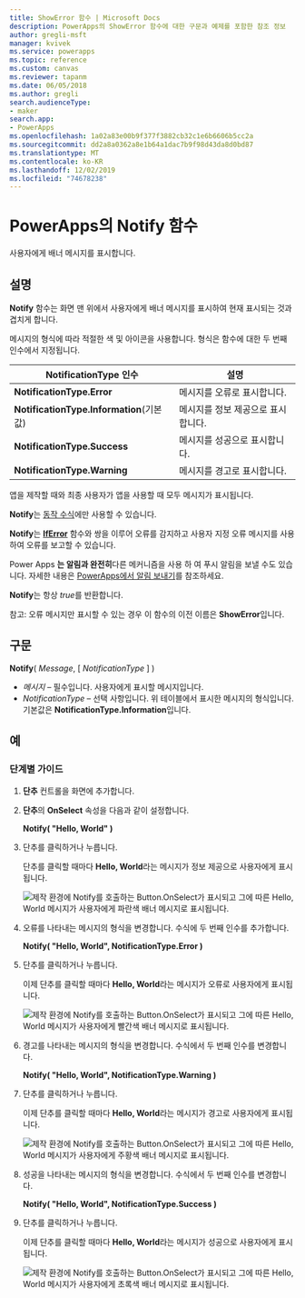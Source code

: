 ```yaml
---
title: ShowError 함수 | Microsoft Docs
description: PowerApps의 ShowError 함수에 대한 구문과 예제를 포함한 참조 정보
author: gregli-msft
manager: kvivek
ms.service: powerapps
ms.topic: reference
ms.custom: canvas
ms.reviewer: tapanm
ms.date: 06/05/2018
ms.author: gregli
search.audienceType:
- maker
search.app:
- PowerApps
ms.openlocfilehash: 1a02a83e00b9f377f3882cb32c1e6b6606b5cc2a
ms.sourcegitcommit: dd2a8a0362a8e1b64a1dac7b9f98d43da8d0bd87
ms.translationtype: MT
ms.contentlocale: ko-KR
ms.lasthandoff: 12/02/2019
ms.locfileid: "74678238"
---
```

# <a name="notify-function-in-powerapps"></a>PowerApps의 Notify 함수
사용자에게 배너 메시지를 표시합니다.

## <a name="description"></a>설명
**Notify** 함수는 화면 맨 위에서 사용자에게 배너 메시지를 표시하여 현재 표시되는 것과 겹치게 합니다.  

메시지의 형식에 따라 적절한 색 및 아이콘을 사용합니다.   형식은 함수에 대한 두 번째 인수에서 지정됩니다.

| NotificationType 인수 | 설명 |
| --- | --- |
| **NotificationType.Error** | 메시지를 오류로 표시합니다. |
| **NotificationType.Information**(기본값) | 메시지를 정보 제공으로 표시합니다.  |
| **NotificationType.Success** | 메시지를 성공으로 표시합니다. |
| **NotificationType.Warning** | 메시지를 경고로 표시합니다. |

앱을 제작할 때와 최종 사용자가 앱을 사용할 때 모두 메시지가 표시됩니다.

**Notify**는 [동작 수식](../working-with-formulas-in-depth.md)에만 사용할 수 있습니다.

**Notify**는 [**IfError**](function-iferror.md) 함수와 쌍을 이루어 오류를 감지하고 사용자 지정 오류 메시지를 사용하여 오류를 보고할 수 있습니다.

Power Apps **는 알림과 완전히**다른 메커니즘을 사용 하 여 푸시 알림을 보낼 수도 있습니다.  자세한 내용은 [PowerApps에서 알림 보내기](../add-notifications.md)를 참조하세요.

**Notify**는 항상 *true*를 반환합니다.

참고: 오류 메시지만 표시할 수 있는 경우 이 함수의 이전 이름은 **ShowError**입니다.

## <a name="syntax"></a>구문
**Notify**( *Message*, [ *NotificationType* ] )

* *메시지* – 필수입니다.  사용자에게 표시할 메시지입니다.
* *NotificationType* – 선택 사항입니다.  위 테이블에서 표시한 메시지의 형식입니다.  기본값은 **NotificationType.Information**입니다.  

## <a name="examples"></a>예

### <a name="step-by-step"></a>단계별 가이드

1. **단추** 컨트롤을 화면에 추가합니다.

2. **단추**의 **OnSelect** 속성을 다음과 같이 설정합니다.

    **Notify( "Hello, World" )**

3. 단추를 클릭하거나 누릅니다.  

    단추를 클릭할 때마다 **Hello, World**라는 메시지가 정보 제공으로 사용자에게 표시됩니다.

    ![제작 환경에 Notify를 호출하는 Button.OnSelect가 표시되고 그에 따른 Hello, World 메시지가 사용자에게 파란색 배너 메시지로 표시됩니다.](media/function-showerror/hello-world.png)

4. 오류를 나타내는 메시지의 형식을 변경합니다.  수식에 두 번째 인수를 추가합니다.

    **Notify( "Hello, World", NotificationType.Error )**

5. 단추를 클릭하거나 누릅니다.

    이제 단추를 클릭할 때마다 **Hello, World**라는 메시지가 오류로 사용자에게 표시됩니다.

    ![제작 환경에 Notify를 호출하는 Button.OnSelect가 표시되고 그에 따른 Hello, World 메시지가 사용자에게 빨간색 배너 메시지로 표시됩니다.](media/function-showerror/hello-world-error.png)

4. 경고를 나타내는 메시지의 형식을 변경합니다.  수식에서 두 번째 인수를 변경합니다.

    **Notify( "Hello, World", NotificationType.Warning )**

5. 단추를 클릭하거나 누릅니다.

    이제 단추를 클릭할 때마다 **Hello, World**라는 메시지가 경고로 사용자에게 표시됩니다.

    ![제작 환경에 Notify를 호출하는 Button.OnSelect가 표시되고 그에 따른 Hello, World 메시지가 사용자에게 주황색 배너 메시지로 표시됩니다.](media/function-showerror/hello-world-warning.png)

4. 성공을 나타내는 메시지의 형식을 변경합니다.  수식에서 두 번째 인수를 변경합니다.

    **Notify( "Hello, World", NotificationType.Success )**

5. 단추를 클릭하거나 누릅니다.

    이제 단추를 클릭할 때마다 **Hello, World**라는 메시지가 성공으로 사용자에게 표시됩니다.

    ![제작 환경에 Notify를 호출하는 Button.OnSelect가 표시되고 그에 따른 Hello, World 메시지가 사용자에게 초록색 배너 메시지로 표시됩니다.](media/function-showerror/hello-world-success.png)
